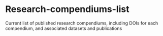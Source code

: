 # Research-compendiums-list
Current list of published research compendiums, including DOIs for each compendium, and associated datasets and publications 
